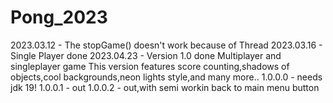 # Pong_2023

2023.03.12 - The stopGame() doesn't work because of Thread
2023.03.16 - Single Player done 
2023.04.23 - Version 1.0 done
  Multiplayer and singleplayer game
  This version features score counting,shadows of objects,cool backgrounds,neon lights style,and many more..
1.0.0.0 - needs jdk 19!
1.0.0.1 - out
1.0.0.2 - out,with semi workin back to main menu button
